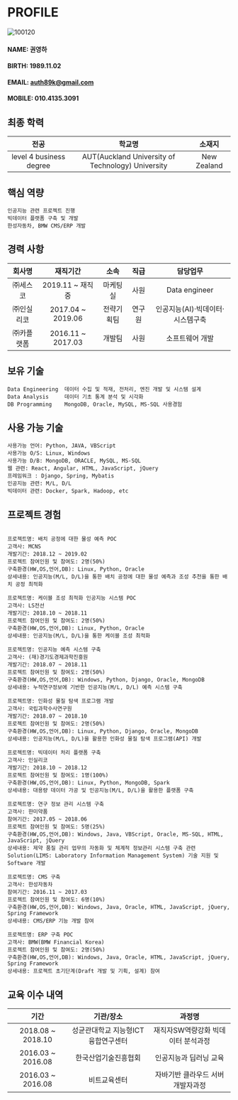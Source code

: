 # PROFILE
![100120](https://user-images.githubusercontent.com/49545717/56680155-aad19180-6701-11e9-880c-1396455f856c.jpg)
#### NAME: 권영하
#### BIRTH: 1989.11.02
#### EMAIL: auth89k@gmail.com
#### MOBILE: 010.4135.3091

## 최종 학력
|**전공**|**학교명**|**소재지**|
|:--------:|:--------:|:--------:|
| level 4 business degree | AUT(Auckland University of Technology) University | New Zealand|

## 핵심 역량
```
인공지능 관련 프로젝트 진행
빅데이터 플랫폼 구축 및 개발
한성자동차, BMW CMS/ERP 개발
```

## 경력 사항
|**회사명**|**재직기간**|**소속**|**직급**|**담당업무**|
|:--------:|:--------:|:--------:|:--------:|:--------:|
| ㈜세스코   | 2019.11 ~ 재직중  | 마케팅실 | 사원 | Data engineer |
| ㈜인실리코 | 2017.04 ~ 2019.06 | 전략기획팀 | 연구원 | 인공지능(AI)·빅데이터·시스템구축 |
| ㈜카플랫폼 | 2016.11 ~ 2017.03 | 개발팀 | 사원 | 소프트웨어 개발 |

## 보유 기술
```
Data Engineering  데이터 수집 및 적재, 전처리, 엔진 개발 및 시스템 설계
Data Analysis     데이터 기초 통계 분석 및 시각화
DB Programming	  MongoDB, Oracle, MySQL, MS-SQL 사용경험
```

## 사용 가능 기술
```
사용가능 언어: Python, JAVA, VBScript
사용가능 O/S: Linux, Windows
사용가능 D/B: MongoDB, ORACLE, MySQL, MS-SQL
웹 관련: React, Angular, HTML, JavaScript, jQuery
프레임워크 : Django, Spring, Mybatis
인공지능 관련: M/L, D/L
빅데이터 관련: Docker, Spark, Hadoop, etc
```

## 프로젝트 경험
```

프로젝트명: 배치 공정에 대한 물성 예측 POC
고객사: MCNS
개발기간: 2018.12 ~ 2019.02
프로젝트 참여인원 및 참여도: 2명(50%)
구축환경(HW,OS,언어,DB): Linux, Python, Oracle
상세내용: 인공지능(M/L, D/L)을 통한 배치 공정에 대한 물성 예측과 조성 추천을 통한 배치 공정 최적화

프로젝트명: 케이블 조성 최적화 인공지능 시스템 POC
고객사: LS전선
개발기간: 2018.10 ~ 2018.11
프로젝트 참여인원 및 참여도: 2명(50%)
구축환경(HW,OS,언어,DB): Linux, Python, Oracle
상세내용: 인공지능(M/L, D/L)을 통한 케이블 조성 최적화

프로젝트명: 인공지능 예측 시스템 구축
고객사: (재)경기도경제과학진흥원
개발기간: 2018.07 ~ 2018.11
프로젝트 참여인원 및 참여도: 2명(50%)
구축환경(HW,OS,언어,DB): Windows, Python, Django, Oracle, MongoDB
상세내용: 누적연구정보에 기반한 인공지능(M/L, D/L) 예측 시스템 구축

프로젝트명: 인화성 물질 탐색 프로그램 개발
고객사: 국립과학수사연구원
개발기간: 2018.07 ~ 2018.10
프로젝트 참여인원 및 참여도: 2명(50%)
구축환경(HW,OS,언어,DB): Linux, Python, Django, Oracle, MongoDB
상세내용: 인공지능(M/L, D/L)을 활용한 인화성 물질 탐색 프로그램(API) 개발

프로젝트명: 빅데이터 처리 플랫폼 구축 
고객사: 인실리코
개발기간: 2018.10 ~ 2018.12
프로젝트 참여인원 및 참여도: 1명(100%)
구축환경(HW,OS,언어,DB): Linux, Python, MongoDB, Spark
상세내용: 대용량 데이터 가공 및 인공지능(M/L, D/L)을 활용한 플랫폼 구축

프로젝트명: 연구 정보 관리 시스템 구축
고객사: 한미약품
참여기간: 2017.05 ~ 2018.06
프로젝트 참여인원 및 참여도: 5명(25%)
구축환경(HW,OS,언어,DB): Windows, Java, VBScript, Oracle, MS-SQL, HTML, JavaScript, jQuery
상세내용: 제약 품질 관리 업무의 자동화 및 체계적 정보관리 시스템 구축 관련 Solution(LIMS: Laboratory Information Management System) 기술 지원 및 Software 개발

프로젝트명: CMS 구축
고객사: 한성자동차
참여기간: 2016.11 ~ 2017.03
프로젝트 참여인원 및 참여도: 6명(10%)
구축환경(HW,OS,언어,DB): Windows, Java, Oracle, HTML, JavaScript, jQuery, Spring Framework
상세내용: CMS/ERP 기능 개발 참여

프로젝트명: ERP 구축 POC
고객사: BMW(BMW Financial Korea)
프로젝트 참여인원 및 참여도: 2명(50%)
구축환경(HW,OS,언어,DB): Windows, Java, Oracle, HTML, JavaScript, jQuery, Spring Framework
상세내용: 프로젝트 초기단계(Draft 개발 및 기획, 설계) 참여 

```

## 교육 이수 내역
|**기간**|**기관/장소**|**과정명**|
|:--------:|:--------:|:--------:|
| 2018.08 ~ 2018.10 | 성균관대학교 지능형ICT융합연구센터 | 재직자SW역량강화 빅데이터 분석과정 |
| 2016.03 ~ 2016.08 | 한국산업기술진흥협회 | 인공지능과 딥러닝 교육 |
| 2016.03 ~ 2016.08 | 비트교육센터 | 자바기반 클라우드 서버 개발자과정 |
